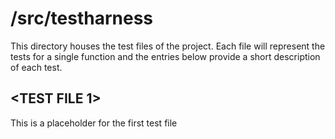 # /src/testharness

This directory houses the test files of the project. Each file will represent the tests for a single function and the entries below provide a short description of each test.

## <TEST FILE 1>

This is a placeholder for the first test file
